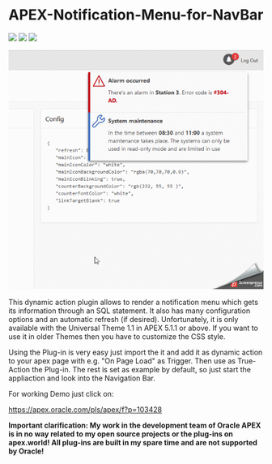  # APEX-Notification-Menu-for-NavBar
 
![](https://img.shields.io/badge/ORACLE-APEX-success.svg) ![](https://img.shields.io/badge/Plug--in_Type-Dynamic_Action-orange.svg) ![](https://img.shields.io/badge/Avaiable%20for%20APEX-5.1.3%20or%20above-blue)

![Screenshot](https://github.com/RonnyWeiss/Apex-Notification-Menu-for-NavBar/blob/master/screenshot.gif?raw=true)

This dynamic action plugin allows to render a notification menu which gets its information through an SQL statement. It also has many configuration options and an automatic refresh (if desired). Unfortunately, it is only available with the Universal Theme 1.1 in APEX 5.1.1 or above. If you want to use it in older Themes then you have to customize the CSS style.

Using the Plug-in is very easy just import the it and add it as dynamic action to your apex page with e.g. "On Page Load" as Trigger. Then use as True-Action the Plug-in. The rest is set as example by default, so just start the appliaction and look into the Navigation Bar.

For working Demo just click on:

https://apex.oracle.com/pls/apex/f?p=103428

**Important clarification: My work in the development team of Oracle APEX is in no way related to my open source projects or the plug-ins on apex.world! All plug-ins are built in my spare time and are not supported by Oracle!**
